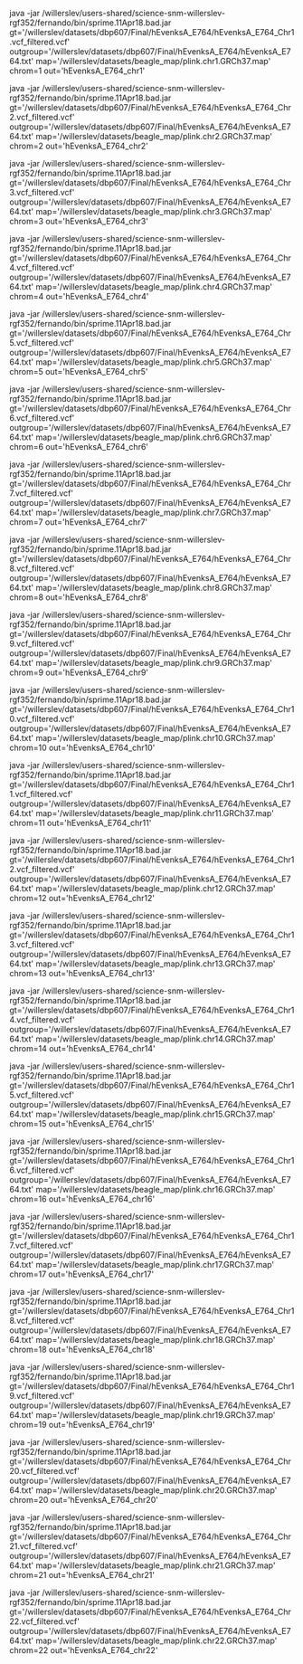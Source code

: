 java -jar /willerslev/users-shared/science-snm-willerslev-rgf352/fernando/bin/sprime.11Apr18.bad.jar gt='/willerslev/datasets/dbp607/Final/hEvenksA_E764/hEvenksA_E764_Chr1.vcf_filtered.vcf' outgroup='/willerslev/datasets/dbp607/Final/hEvenksA_E764/hEvenksA_E764.txt' map='/willerslev/datasets/beagle_map/plink.chr1.GRCh37.map' chrom=1 out='hEvenksA_E764_chr1'

java -jar /willerslev/users-shared/science-snm-willerslev-rgf352/fernando/bin/sprime.11Apr18.bad.jar gt='/willerslev/datasets/dbp607/Final/hEvenksA_E764/hEvenksA_E764_Chr2.vcf_filtered.vcf' outgroup='/willerslev/datasets/dbp607/Final/hEvenksA_E764/hEvenksA_E764.txt' map='/willerslev/datasets/beagle_map/plink.chr2.GRCh37.map' chrom=2 out='hEvenksA_E764_chr2'

java -jar /willerslev/users-shared/science-snm-willerslev-rgf352/fernando/bin/sprime.11Apr18.bad.jar gt='/willerslev/datasets/dbp607/Final/hEvenksA_E764/hEvenksA_E764_Chr3.vcf_filtered.vcf' outgroup='/willerslev/datasets/dbp607/Final/hEvenksA_E764/hEvenksA_E764.txt' map='/willerslev/datasets/beagle_map/plink.chr3.GRCh37.map' chrom=3 out='hEvenksA_E764_chr3'

java -jar /willerslev/users-shared/science-snm-willerslev-rgf352/fernando/bin/sprime.11Apr18.bad.jar gt='/willerslev/datasets/dbp607/Final/hEvenksA_E764/hEvenksA_E764_Chr4.vcf_filtered.vcf' outgroup='/willerslev/datasets/dbp607/Final/hEvenksA_E764/hEvenksA_E764.txt' map='/willerslev/datasets/beagle_map/plink.chr4.GRCh37.map' chrom=4 out='hEvenksA_E764_chr4'

java -jar /willerslev/users-shared/science-snm-willerslev-rgf352/fernando/bin/sprime.11Apr18.bad.jar gt='/willerslev/datasets/dbp607/Final/hEvenksA_E764/hEvenksA_E764_Chr5.vcf_filtered.vcf' outgroup='/willerslev/datasets/dbp607/Final/hEvenksA_E764/hEvenksA_E764.txt' map='/willerslev/datasets/beagle_map/plink.chr5.GRCh37.map' chrom=5 out='hEvenksA_E764_chr5'

java -jar /willerslev/users-shared/science-snm-willerslev-rgf352/fernando/bin/sprime.11Apr18.bad.jar gt='/willerslev/datasets/dbp607/Final/hEvenksA_E764/hEvenksA_E764_Chr6.vcf_filtered.vcf' outgroup='/willerslev/datasets/dbp607/Final/hEvenksA_E764/hEvenksA_E764.txt' map='/willerslev/datasets/beagle_map/plink.chr6.GRCh37.map' chrom=6 out='hEvenksA_E764_chr6'

java -jar /willerslev/users-shared/science-snm-willerslev-rgf352/fernando/bin/sprime.11Apr18.bad.jar gt='/willerslev/datasets/dbp607/Final/hEvenksA_E764/hEvenksA_E764_Chr7.vcf_filtered.vcf' outgroup='/willerslev/datasets/dbp607/Final/hEvenksA_E764/hEvenksA_E764.txt' map='/willerslev/datasets/beagle_map/plink.chr7.GRCh37.map' chrom=7 out='hEvenksA_E764_chr7'

java -jar /willerslev/users-shared/science-snm-willerslev-rgf352/fernando/bin/sprime.11Apr18.bad.jar gt='/willerslev/datasets/dbp607/Final/hEvenksA_E764/hEvenksA_E764_Chr8.vcf_filtered.vcf' outgroup='/willerslev/datasets/dbp607/Final/hEvenksA_E764/hEvenksA_E764.txt' map='/willerslev/datasets/beagle_map/plink.chr8.GRCh37.map' chrom=8 out='hEvenksA_E764_chr8'

java -jar /willerslev/users-shared/science-snm-willerslev-rgf352/fernando/bin/sprime.11Apr18.bad.jar gt='/willerslev/datasets/dbp607/Final/hEvenksA_E764/hEvenksA_E764_Chr9.vcf_filtered.vcf' outgroup='/willerslev/datasets/dbp607/Final/hEvenksA_E764/hEvenksA_E764.txt' map='/willerslev/datasets/beagle_map/plink.chr9.GRCh37.map' chrom=9 out='hEvenksA_E764_chr9'

java -jar /willerslev/users-shared/science-snm-willerslev-rgf352/fernando/bin/sprime.11Apr18.bad.jar gt='/willerslev/datasets/dbp607/Final/hEvenksA_E764/hEvenksA_E764_Chr10.vcf_filtered.vcf' outgroup='/willerslev/datasets/dbp607/Final/hEvenksA_E764/hEvenksA_E764.txt' map='/willerslev/datasets/beagle_map/plink.chr10.GRCh37.map' chrom=10 out='hEvenksA_E764_chr10'

java -jar /willerslev/users-shared/science-snm-willerslev-rgf352/fernando/bin/sprime.11Apr18.bad.jar gt='/willerslev/datasets/dbp607/Final/hEvenksA_E764/hEvenksA_E764_Chr11.vcf_filtered.vcf' outgroup='/willerslev/datasets/dbp607/Final/hEvenksA_E764/hEvenksA_E764.txt' map='/willerslev/datasets/beagle_map/plink.chr11.GRCh37.map' chrom=11 out='hEvenksA_E764_chr11'

java -jar /willerslev/users-shared/science-snm-willerslev-rgf352/fernando/bin/sprime.11Apr18.bad.jar gt='/willerslev/datasets/dbp607/Final/hEvenksA_E764/hEvenksA_E764_Chr12.vcf_filtered.vcf' outgroup='/willerslev/datasets/dbp607/Final/hEvenksA_E764/hEvenksA_E764.txt' map='/willerslev/datasets/beagle_map/plink.chr12.GRCh37.map' chrom=12 out='hEvenksA_E764_chr12'

java -jar /willerslev/users-shared/science-snm-willerslev-rgf352/fernando/bin/sprime.11Apr18.bad.jar gt='/willerslev/datasets/dbp607/Final/hEvenksA_E764/hEvenksA_E764_Chr13.vcf_filtered.vcf' outgroup='/willerslev/datasets/dbp607/Final/hEvenksA_E764/hEvenksA_E764.txt' map='/willerslev/datasets/beagle_map/plink.chr13.GRCh37.map' chrom=13 out='hEvenksA_E764_chr13'

java -jar /willerslev/users-shared/science-snm-willerslev-rgf352/fernando/bin/sprime.11Apr18.bad.jar gt='/willerslev/datasets/dbp607/Final/hEvenksA_E764/hEvenksA_E764_Chr14.vcf_filtered.vcf' outgroup='/willerslev/datasets/dbp607/Final/hEvenksA_E764/hEvenksA_E764.txt' map='/willerslev/datasets/beagle_map/plink.chr14.GRCh37.map' chrom=14 out='hEvenksA_E764_chr14'

java -jar /willerslev/users-shared/science-snm-willerslev-rgf352/fernando/bin/sprime.11Apr18.bad.jar gt='/willerslev/datasets/dbp607/Final/hEvenksA_E764/hEvenksA_E764_Chr15.vcf_filtered.vcf' outgroup='/willerslev/datasets/dbp607/Final/hEvenksA_E764/hEvenksA_E764.txt' map='/willerslev/datasets/beagle_map/plink.chr15.GRCh37.map' chrom=15 out='hEvenksA_E764_chr15'

java -jar /willerslev/users-shared/science-snm-willerslev-rgf352/fernando/bin/sprime.11Apr18.bad.jar gt='/willerslev/datasets/dbp607/Final/hEvenksA_E764/hEvenksA_E764_Chr16.vcf_filtered.vcf' outgroup='/willerslev/datasets/dbp607/Final/hEvenksA_E764/hEvenksA_E764.txt' map='/willerslev/datasets/beagle_map/plink.chr16.GRCh37.map' chrom=16 out='hEvenksA_E764_chr16'

java -jar /willerslev/users-shared/science-snm-willerslev-rgf352/fernando/bin/sprime.11Apr18.bad.jar gt='/willerslev/datasets/dbp607/Final/hEvenksA_E764/hEvenksA_E764_Chr17.vcf_filtered.vcf' outgroup='/willerslev/datasets/dbp607/Final/hEvenksA_E764/hEvenksA_E764.txt' map='/willerslev/datasets/beagle_map/plink.chr17.GRCh37.map' chrom=17 out='hEvenksA_E764_chr17'

java -jar /willerslev/users-shared/science-snm-willerslev-rgf352/fernando/bin/sprime.11Apr18.bad.jar gt='/willerslev/datasets/dbp607/Final/hEvenksA_E764/hEvenksA_E764_Chr18.vcf_filtered.vcf' outgroup='/willerslev/datasets/dbp607/Final/hEvenksA_E764/hEvenksA_E764.txt' map='/willerslev/datasets/beagle_map/plink.chr18.GRCh37.map' chrom=18 out='hEvenksA_E764_chr18'

java -jar /willerslev/users-shared/science-snm-willerslev-rgf352/fernando/bin/sprime.11Apr18.bad.jar gt='/willerslev/datasets/dbp607/Final/hEvenksA_E764/hEvenksA_E764_Chr19.vcf_filtered.vcf' outgroup='/willerslev/datasets/dbp607/Final/hEvenksA_E764/hEvenksA_E764.txt' map='/willerslev/datasets/beagle_map/plink.chr19.GRCh37.map' chrom=19 out='hEvenksA_E764_chr19'

java -jar /willerslev/users-shared/science-snm-willerslev-rgf352/fernando/bin/sprime.11Apr18.bad.jar gt='/willerslev/datasets/dbp607/Final/hEvenksA_E764/hEvenksA_E764_Chr20.vcf_filtered.vcf' outgroup='/willerslev/datasets/dbp607/Final/hEvenksA_E764/hEvenksA_E764.txt' map='/willerslev/datasets/beagle_map/plink.chr20.GRCh37.map' chrom=20 out='hEvenksA_E764_chr20'

java -jar /willerslev/users-shared/science-snm-willerslev-rgf352/fernando/bin/sprime.11Apr18.bad.jar gt='/willerslev/datasets/dbp607/Final/hEvenksA_E764/hEvenksA_E764_Chr21.vcf_filtered.vcf' outgroup='/willerslev/datasets/dbp607/Final/hEvenksA_E764/hEvenksA_E764.txt' map='/willerslev/datasets/beagle_map/plink.chr21.GRCh37.map' chrom=21 out='hEvenksA_E764_chr21'

java -jar /willerslev/users-shared/science-snm-willerslev-rgf352/fernando/bin/sprime.11Apr18.bad.jar gt='/willerslev/datasets/dbp607/Final/hEvenksA_E764/hEvenksA_E764_Chr22.vcf_filtered.vcf' outgroup='/willerslev/datasets/dbp607/Final/hEvenksA_E764/hEvenksA_E764.txt' map='/willerslev/datasets/beagle_map/plink.chr22.GRCh37.map' chrom=22 out='hEvenksA_E764_chr22'
